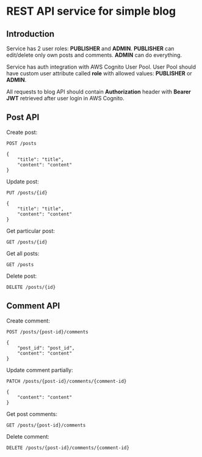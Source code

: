 # REST API service for simple blog

## Introduction
Service has 2 user roles: **PUBLISHER** and **ADMIN**. **PUBLISHER** can edit/delete only own posts and comments. **ADMIN** can do everything.

Service has auth integration with AWS Cognito User Pool. User Pool should have custom user attribute called **role** with allowed values: **PUBLISHER** or **ADMIN**.

All requests to blog API should contain **Authorization** header with **Bearer JWT** retrieved after user login in AWS Cognito.

## Post API

Create post:
```
POST /posts

{
    "title": "title",
    "content": "content"
}
```

Update post:
```
PUT /posts/{id}

{
    "title": "title",
    "content": "content"
}
```

Get particular post:
```
GET /posts/{id}
```

Get all posts:
```
GET /posts
```

Delete post:
```
DELETE /posts/{id}
```

## Comment API

Create comment:
```
POST /posts/{post-id}/comments

{
    "post_id": "post_id",
    "content": "content"
}
```

Update comment partially:
```
PATCH /posts/{post-id}/comments/{comment-id}

{
    "content": "content"
}
```

Get post comments:
```
GET /posts/{post-id}/comments
```

Delete comment:
```
DELETE /posts/{post-id}/comments/{comment-id}
```
